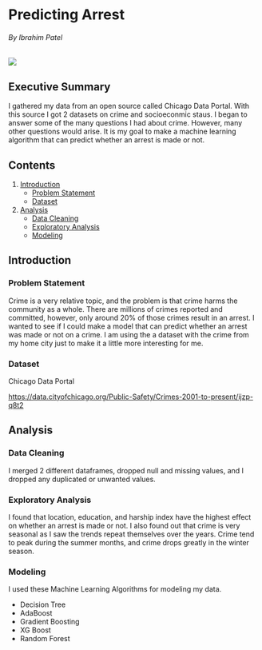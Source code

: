 # Predicting Arrest
###### By Ibrahim Patel

![](https://media.giphy.com/media/hc1lHJaHoSPAc/giphy.gif)


## Executive Summary
I gathered my data from an open source called Chicago Data Portal. With this source I got 2 datasets on crime and socioeconmic staus. I began to answer some of the many questions I had about crime. However, many other questions would arise. It is my goal to make a machine learning algorithm that can predict whether an arrest is made or not.

## Contents
1. [Introduction](#introduction)
    - [Problem Statement](#problem_statement)
    - [Dataset](#dataset)
2. [Analysis](#analysis)
    - [Data Cleaning](#data_cleaning)
    - [Exploratory Analysis](#exploratory_analysis)
    - [Modeling](#modeling)

## Introduction <a name="introduction"></a>

### Problem Statement <a name="problem_statement"></a>
Crime is a very relative topic, and the problem is that crime harms the community as a whole. There are millions of crimes reported and committed, however, only around 20% of those crimes result in an arrest. I wanted to see if I could make a model that can predict whether an arrest was made or not on a crime. I am using the a dataset with the crime from my home city just to make it a little more interesting for me.
### Dataset <a name="dataset"></a>
Chicago Data Portal

https://data.cityofchicago.org/Public-Safety/Crimes-2001-to-present/ijzp-q8t2

## Analysis <a name="analysis"></a>

### Data Cleaning <a name="data_cleaning"></a>

I merged 2 different dataframes, dropped null and missing values, and I dropped any duplicated or unwanted values. 

### Exploratory Analysis <a name="exploratory_analysis"></a>

I found that location, education, and harship index  have the highest effect on whether an arrest is made or not. I also found out that crime is very seasonal as I saw the trends repeat themselves over the years. Crime tend to peak during the summer months, and crime drops greatly in the winter season.

### Modeling <a name="modeling"></a>
I used these Machine Learning Algorithms for modeling my data.
- Decision Tree
- AdaBoost
- Gradient Boosting
- XG Boost
- Random Forest



